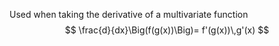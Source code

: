 Used when taking the derivative of a multivariate function
$$
\frac{d}{dx}\Big(f(g(x))\Big)= f'(g(x))\,g'(x)
$$